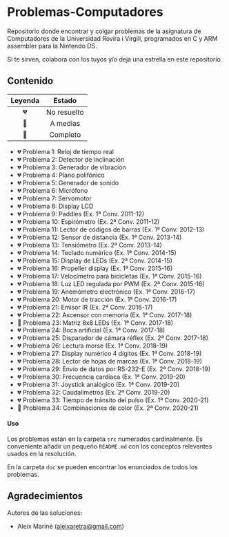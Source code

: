 # Problemas-Computadores
Repositorio donde encontrar y colgar problemas de la asignatura de Computadores de la Universidad Rovira i Virgili, programados en C y ARM assembler para la Nintendo DS.

Si te sirven, colabora con los tuyos y/o deja una estrella en este repositorio. 

## Contenido
| Leyenda | Estado |
| :---: | :---: |
| 💔 | No resuelto |
| 💛 | A medias |
| 💚 | Completo |

- 💔 Problema 1: Reloj de tiempo real
- 💔 Problema 2: Detector de inclinación
- 💔 Problema 3: Generador de vibración
- 💔 Problema 4: Piano polifónico 
- 💔 Problema 5: Generador de sonido
- 💔 Problema 6: Micrófono 
- 💔 Problema 7: Servomotor 
- 💔 Problema 8: Display LCD 
- 💔 Problema 9: Paddles (Ex. 1ª Conv. 2011-12)
- 💔 Problema 10: Espirómetro (Ex. 2ª Conv. 2011-12)
- 💔 Problema 11: Lector de códigos de barras (Ex. 1ª Conv. 2012-13)
- 💔 Problema 12: Sensor de distancia (Ex. 1ª Conv. 2013-14) 
- 💔 Problema 13: Tensiómetro (Ex. 2ª Conv. 2013-14) 
- 💔 Problema 14: Teclado numérico (Ex. 1ª Conv. 2014-15)
- 💔 Problema 15: Display de LEDs (Ex. 2ª Conv. 2014-15)
- 💔 Problema 16: Propeller display (Ex. 1ª Conv. 2015-16) 
- 💔 Problema 17: Velocímetro para bicicletas (Ex. 1ª Conv. 2015-16) 
- 💔 Problema 18: Luz LED regulada por PWM (Ex. 2ª Conv. 2015-16) 
- 💔 Problema 19: Anemómetro electrónico (Ex. 1ª Conv. 2016-17) 
- 💔 Problema 20: Motor de tracción (Ex. 1ª Conv. 2016-17) 
- 💔 Problema 21: Emisor IR (Ex. 2ª Conv. 2016-17) 
- 💔 Problema 22: Ascensor con memoria (Ex. 1ª Conv. 2017-18)
- 💛 Problema 23: Matriz 8x8 LEDs (Ex. 1ª Conv. 2017-18) 
- 💔 Problema 24: Boca artificial (Ex. 1ª Conv. 2017-18) 
- 💔 Problema 25: Disparador de cámara réflex (Ex. 2ª Conv. 2017-18)
- 💔 Problema 26: Lectura morse (Ex. 1ª Conv. 2018-19) 
- 💔 Problema 27: Display numérico 4 dígitos (Ex. 1ª Conv. 2018-19) 
- 💔 Problema 28: Lector de hojas de marcas (Ex. 1ª Conv. 2018-19) 
- 💔 Problema 29: Envío de datos por RS-232-E (Ex. 2ª Conv. 2018-19)
- 💔 Problema 30: Frecuencia cardíaca (Ex. 1ª Conv. 2019-20) 
- 💔 Problema 31: Joystick analógico (Ex. 1ª Conv. 2019-20) 
- 💔 Problema 32: Caudalímetros (Ex. 2ª Conv. 2019-20) 
- 💔 Problema 33: Tiempo de tránsito del pulso (Ex. 1ª Conv. 2020-21)
- 💚 Problema 34: Combinaciones de color (Ex. 2ª Conv. 2020-21) 

#### Uso
Los problemas están en la carpeta `src` numerados cardinalmente. Es conveniente añadir un pequeño `README.md` con los conceptos relevantes usados en la resolución.

En la carpeta `doc` se pueden encontrar los enunciados de todos los problemas.

## Agradecimientos

Autores de las soluciones:
- Aleix Mariné (aleixaretra@gmail.com)
